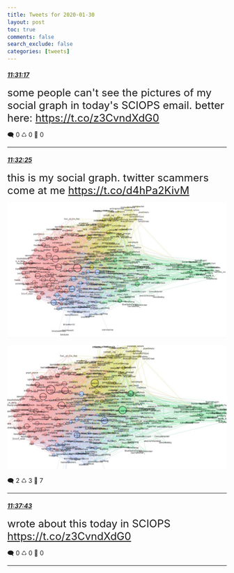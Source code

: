 ```yaml
---
title: Tweets for 2020-01-30
layout: post
toc: true
comments: false
search_exclude: false
categories: [tweets]
---
```



#### <a href = "https://twitter.com/deepfates/status/1222950427924123650">*11:31:17*</a>

<font size="5">some people can't see the pictures of my social graph in today's SCIOPS email. better here:  https://t.co/z3CvndXdG0</font>



🗨️ 0 ♺ 0 🤍  0   

---
    
#### <a href = "https://twitter.com/deepfates/status/1222950709798162433">*11:32:25*</a>

<font size="5">this is my social graph. twitter scammers come at me  https://t.co/d4hPa2KivM</font>

![image from twitter](/images/EPjLLh2UcAAcfY4.jpg)

![image from twitter](/images/EPjLLh2VUAAqjqk.jpg)


🗨️ 2 ♺ 3 🤍  7   

---
    
#### <a href = "https://twitter.com/deepfates/status/1222952043431612417">*11:37:43*</a>

<font size="5">wrote about this today in SCIOPS  https://t.co/z3CvndXdG0</font>



🗨️ 0 ♺ 0 🤍  0   

---
    
            

